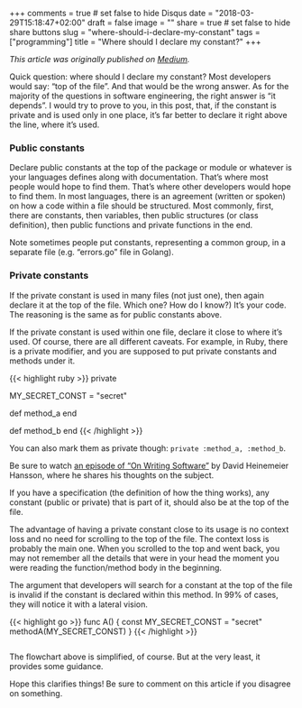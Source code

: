 +++
comments = true	# set false to hide Disqus
date = "2018-03-29T15:18:47+02:00"
draft = false
image = ""
share = true	# set false to hide share buttons
slug = "where-should-i-declare-my-constant"
tags = ["programming"]
title = "Where should I declare my constant?"
+++

_This article was originally published on [Medium](https://medium.com/@anton.kalyaev/where-should-i-declare-my-constant-4675d2c87496)._

Quick question: where should I declare my constant? Most developers would say:
“top of the file”. And that would be the wrong answer. As for the majority of
the questions in software engineering, the right answer is “it depends”. I
would try to prove to you, in this post, that, if the constant is private and
is used only in one place, it’s far better to declare it right above the line,
where it’s used.

### Public constants

Declare public constants at the top of the package or module or whatever is
your languages defines along with documentation. That’s where most people would
hope to find them. That’s where other developers would hope to find them. In
most languages, there is an agreement (written or spoken) on how a code within
a file should be structured. Most commonly, first, there are constants, then
variables, then public structures (or class definition), then public functions
and private functions in the end.

Note sometimes people put constants, representing a common group, in a separate
file (e.g. “errors.go” file in Golang).

### Private constants

If the private constant is used in many files (not just one), then again
declare it at the top of the file. Which one? How do I know?) It’s your code.
The reasoning is the same as for public constants above.

If the private constant is used within one file, declare it close to where it’s
used. Of course, there are all different caveats. For example, in Ruby, there
is a private modifier, and you are supposed to put private constants and
methods under it.

{{< highlight ruby >}}
private

  MY_SECRET_CONST = "secret"

  def method_a
  end

  def method_b
  end
{{< /highlight >}}

You can also mark them as private though: `private :method_a, :method_b`.

Be sure to watch [an episode of “On Writing
Software”](https://www.youtube.com/watch?v=H5i1gdwe1Ls&feature=youtu.be&t=9m16s)
by David Heinemeier Hansson, where he shares his thoughts on the subject.

If you have a specification (the definition of how the thing works), any
constant (public or private) that is part of it, should also be at the top of
the file.

The advantage of having a private constant close to its usage is no context
loss and no need for scrolling to the top of the file. The context loss is
probably the main one. When you scrolled to the top and went back, you may not
remember all the details that were in your head the moment you were reading the
function/method body in the beginning.

The argument that developers will search for a constant at the top of the file
is invalid if the constant is declared within this method. In 99% of cases,
they will notice it with a lateral vision.

{{< highlight go >}}
func A() {
  const MY_SECRET_CONST = "secret"
  methodA(MY_SECRET_CONST)
}
{{< /highlight >}}

<img class="img-rounded" src="/images/posts/2018-03-29-where-should-i-declare-my-constant/flowchart.png" alt="" title=""/>

The flowchart above is simplified, of course. But at the very least, it
provides some guidance.

Hope this clarifies things! Be sure to comment on this article if you disagree
on something.
